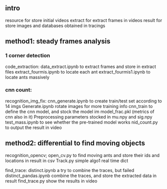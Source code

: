 ## intro
resource for store initial videos
extract for extract frames in videos
result for store images and databases obtained in tracings

## method1: steady frames analysis
### 1 corner detection
code_extraction:
data_extract.ipynb to extract frames and store in extract files
extract_fourmis.ipynb to locate each ant
extract_fourmis1.ipynb to locate ants massively

### cnn count:
recognition_img_fix:
cnn_generate.ipynb to create train/test set according to 14 imgs
Generate.ipynb rotate images for more training info
cnn_train to define the cnn model, and stock the model im model_frac.pkl (metrics of cnn also in it)
Preprocessing parameters stocked in mu.npy and sig.npy
test_mass.ipynb to see whether the pre-trained model works
nid_count.py to output the result in video

## method2: differential to find moving objects
recognition_opencv;
open_cv.py to find moving ants and store their ids and locations in result in csv
Track.py simple algo1 real time dict


find_trace:
distinct.ipynb  a try to combine the traces, but failed
distinct_pandas.ipynb combine the traces, and store the extracted data in result
find_trace.py show the results in video